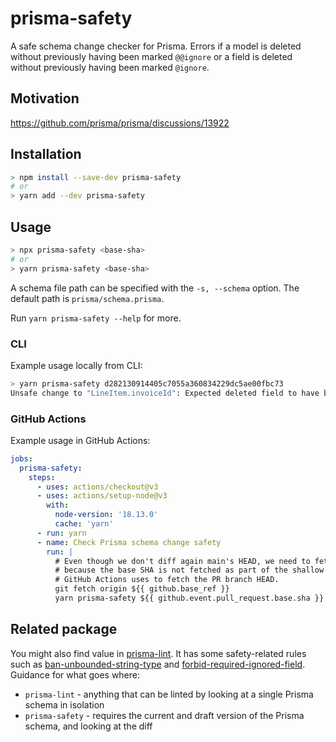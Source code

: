 # prisma-safety

A safe schema change checker for Prisma. Errors if a model is deleted without previously having been marked `@@ignore` or a field is deleted without previously having been marked `@ignore`.

## Motivation

<https://github.com/prisma/prisma/discussions/13922>

## Installation

```sh
> npm install --save-dev prisma-safety
# or
> yarn add --dev prisma-safety
```

## Usage

```sh
> npx prisma-safety <base-sha>
# or
> yarn prisma-safety <base-sha>
```

A schema file path can be specified with the `-s, --schema` option. The default path is `prisma/schema.prisma`.

Run `yarn prisma-safety --help` for more.

### CLI

Example usage locally from CLI:

```sh
> yarn prisma-safety d282130914405c7055a360834229dc5ae00fbc73
Unsafe change to "LineItem.invoiceId": Expected deleted field to have been marked with @ignore prior to delete.
```

### GitHub Actions

Example usage in GitHub Actions:

```yaml
jobs:
  prisma-safety:
    steps:
      - uses: actions/checkout@v3
      - uses: actions/setup-node@v3
        with:
          node-version: '18.13.0'
          cache: 'yarn'
      - run: yarn
      - name: Check Prisma schema change safety
        run: |
          # Even though we don't diff again main's HEAD, we need to fetch it
          # because the base SHA is not fetched as part of the shallow clone
          # GitHub Actions uses to fetch the PR branch HEAD.
          git fetch origin ${{ github.base_ref }}
          yarn prisma-safety ${{ github.event.pull_request.base.sha }}
```

## Related package

You might also find value in [prisma-lint](https://github.com/loop-payments/prisma-lint). It has some safety-related rules such as [ban-unbounded-string-type](https://github.com/loop-payments/prisma-lint/blob/main/RULES.md#ban-unbounded-string-type) and [forbid-required-ignored-field](https://github.com/loop-payments/prisma-lint/blob/main/RULES.md#forbid-required-ignored-field). Guidance for what goes where:

- `prisma-lint` - anything that can be linted by looking at a single Prisma schema in isolation
- `prisma-safety` - requires the current and draft version of the Prisma schema, and looking at the diff
